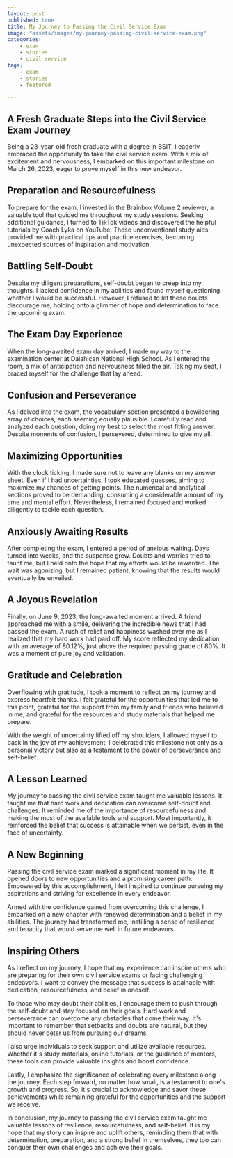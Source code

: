 ```yaml
---
layout: post
published: true
title: My Journey to Passing the Civil Service Exam
image: "assets/images/my-journey-passing-civil-service-exam.png"
categories:
    - exam
    - stories
    - civil service
tags:
    - exam
    - stories
    - featured

---
```


## A Fresh Graduate Steps into the Civil Service Exam Journey

Being a 23-year-old fresh graduate with a degree in BSIT, I eagerly embraced the opportunity to take the civil service exam. With a mix of excitement and nervousness, I embarked on this important milestone on March 26, 2023, eager to prove myself in this new endeavor.

## Preparation and Resourcefulness

To prepare for the exam, I invested in the Brainbox Volume 2 reviewer, a valuable tool that guided me throughout my study sessions. Seeking additional guidance, I turned to TikTok videos and discovered the helpful tutorials by Coach Lyka on YouTube. These unconventional study aids provided me with practical tips and practice exercises, becoming unexpected sources of inspiration and motivation.

## Battling Self-Doubt

Despite my diligent preparations, self-doubt began to creep into my thoughts. I lacked confidence in my abilities and found myself questioning whether I would be successful. However, I refused to let these doubts discourage me, holding onto a glimmer of hope and determination to face the upcoming exam.

## The Exam Day Experience

When the long-awaited exam day arrived, I made my way to the examination center at Dalahican National High School. As I entered the room, a mix of anticipation and nervousness filled the air. Taking my seat, I braced myself for the challenge that lay ahead.

## Confusion and Perseverance

As I delved into the exam, the vocabulary section presented a bewildering array of choices, each seeming equally plausible. I carefully read and analyzed each question, doing my best to select the most fitting answer. Despite moments of confusion, I persevered, determined to give my all.

## Maximizing Opportunities

With the clock ticking, I made sure not to leave any blanks on my answer sheet. Even if I had uncertainties, I took educated guesses, aiming to maximize my chances of getting points. The numerical and analytical sections proved to be demanding, consuming a considerable amount of my time and mental effort. Nevertheless, I remained focused and worked diligently to tackle each question.

## Anxiously Awaiting Results

After completing the exam, I entered a period of anxious waiting. Days turned into weeks, and the suspense grew. Doubts and worries tried to taunt me, but I held onto the hope that my efforts would be rewarded. The wait was agonizing, but I remained patient, knowing that the results would eventually be unveiled.

## A Joyous Revelation

Finally, on June 9, 2023, the long-awaited moment arrived. A friend approached me with a smile, delivering the incredible news that I had passed the exam. A rush of relief and happiness washed over me as I realized that my hard work had paid off. My score reflected my dedication, with an average of 80.12%, just above the required passing grade of 80%. It was a moment of pure joy and validation.

## Gratitude and Celebration

Overflowing with gratitude, I took a moment to reflect on my journey and express heartfelt thanks. I felt grateful for the opportunities that led me to this point, grateful for the support from my family and friends who believed in me, and grateful for the resources and study materials that helped me prepare.

With the weight of uncertainty lifted off my shoulders, I allowed myself to bask in the joy of my achievement. I celebrated this milestone not only as a personal victory but also as a testament to the power of perseverance and self-belief.

## A Lesson Learned

My journey to passing the civil service exam taught me valuable lessons. It taught me that hard work and dedication can overcome self-doubt and challenges. It reminded me of the importance of resourcefulness and making the most of the available tools and support. Most importantly, it reinforced the belief that success is attainable when we persist, even in the face of uncertainty.

## A New Beginning

Passing the civil service exam marked a significant moment in my life. It opened doors to new opportunities and a promising career path. Empowered by this accomplishment, I felt inspired to continue pursuing my aspirations and striving for excellence in every endeavor.

Armed with the confidence gained from overcoming this challenge, I embarked on a new chapter with renewed determination and a belief in my abilities. The journey had transformed me, instilling a sense of resilience and tenacity that would serve me well in future endeavors.

## Inspiring Others

As I reflect on my journey, I hope that my experience can inspire others who are preparing for their own civil service exams or facing challenging endeavors. I want to convey the message that success is attainable with dedication, resourcefulness, and belief in oneself.

To those who may doubt their abilities, I encourage them to push through the self-doubt and stay focused on their goals. Hard work and perseverance can overcome any obstacles that come their way. It's important to remember that setbacks and doubts are natural, but they should never deter us from pursuing our dreams.

I also urge individuals to seek support and utilize available resources. Whether it's study materials, online tutorials, or the guidance of mentors, these tools can provide valuable insights and boost confidence.

Lastly, I emphasize the significance of celebrating every milestone along the journey. Each step forward, no matter how small, is a testament to one's growth and progress. So, it's crucial to acknowledge and savor these achievements while remaining grateful for the opportunities and the support we receive.

In conclusion, my journey to passing the civil service exam taught me valuable lessons of resilience, resourcefulness, and self-belief. It is my hope that my story can inspire and uplift others, reminding them that with determination, preparation, and a strong belief in themselves, they too can conquer their own challenges and achieve their goals.